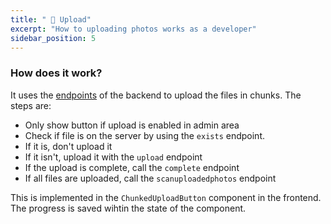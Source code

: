 ```yaml
---
title: " 📁 Upload"
excerpt: "How to uploading photos works as a developer"
sidebar_position: 5
---
```


### How does it work?

It uses the [endpoints](/docs/development/contribution/backend/upload) of the backend to upload the files in chunks. The steps are:

- Only show button if upload is enabled in admin area
- Check if file is on the server by using the `exists` endpoint.
- If it is, don't upload it
- If it isn't, upload it with the `upload` endpoint
- If the upload is complete, call the `complete` endpoint
- If all files are uploaded, call the `scanuploadedphotos` endpoint

This is implemented in the `ChunkedUploadButton` component in the frontend. The progress is saved wihtin the state of the component.
